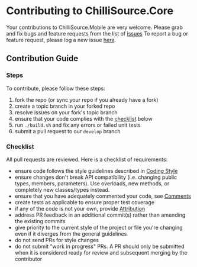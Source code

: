# Contributing to ChilliSource.Core #

Your contributions to ChilliSource.Mobile are very welcome. Please grab and fix bugs and feature requests from the list of [issues](https://github.com/BlueChilli/ChilliSource.Core/issues)
To report a bug or feature request, please log a new issue [here](https://github.com/BlueChilli/ChilliSource.Core/issues).

## Contribution Guide ##

### Steps ###

To contribute, please follow these steps:

1. fork the repo (or sync your repo if you already have a fork)
2. create a topic branch in your forked repo
3. resolve issues on your fork's topic branch
4. ensure that your code complies with the [checklist](#checklist) below
5. run `./build.sh` and fix any errors or failed unit tests
6. submit a pull request to our `develop` branch

### Checklist ###

All pull requests are reviewed. Here is a checklist of requirements:

* ensure code follows the style guidelines described in [Coding Style](https://github.com/BlueChilli/ChilliSource.Core/blob/develop/doc/coding-style-dotnet.md)
* ensure changes don't break API compatibility (i.e. changing public types, members, parameters). Use overloads, new methods, or completely new classes/types instead.
* ensure that you have adequately commented your code, see [Comments](https://github.com/BlueChilli/ChilliSource.Core/blob/develop/doc/comments-dotnet.md)
* create tests as applicable to ensure proper test coverage
* if any of the code is not your own, provide [Attribution](https://github.com/BlueChilli/ChilliSource.Core/blob/develop/doc/attribution-dotnet.md)
* address PR feedback in an additional commit(s) rather than amending the existing commits
* give priority to the current style of the project or file you're changing even if it diverges from the general guidelines 
* do not send PRs for style changes
* do not submit "work in progress" PRs. A PR should only be submitted when it is considered ready for review and subsequent merging by the contributor




